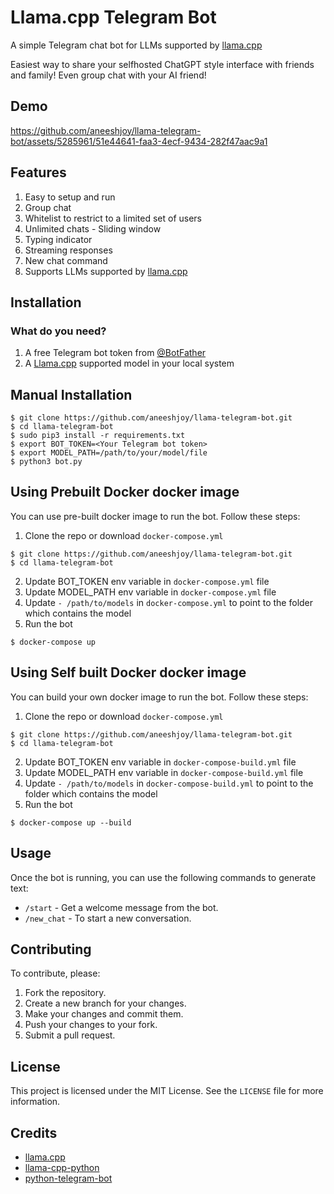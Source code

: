 # Llama.cpp Telegram Bot
A simple Telegram chat bot for LLMs supported by [llama.cpp](https://github.com/ggerganov/llama.cpp)

Easiest way to share your selfhosted ChatGPT style interface with friends and family! 
Even group chat with your AI friend!

## Demo



https://github.com/aneeshjoy/llama-telegram-bot/assets/5285961/51e44641-faa3-4ecf-9434-282f47aac9a1


## Features
1. Easy to setup and run
2. Group chat
3. Whitelist to restrict to a limited set of users
4. Unlimited chats - Sliding window
5. Typing indicator
6. Streaming responses
7. New chat command
8. Supports LLMs supported by [llama.cpp](https://github.com/ggerganov/llama.cpp)

## Installation
### What do you need?
1. A free Telegram bot token from [@BotFather](https://t.me/BotFather)
2. A [Llama.cpp](https://github.com/ggerganov/llama.cpp) supported model in your local system 

## Manual Installation
````
$ git clone https://github.com/aneeshjoy/llama-telegram-bot.git
$ cd llama-telegram-bot
$ sudo pip3 install -r requirements.txt
$ export BOT_TOKEN=<Your Telegram bot token>
$ export MODEL_PATH=/path/to/your/model/file
$ python3 bot.py
````

## Using Prebuilt Docker docker image 

You can use pre-built docker image to run the bot. Follow these steps:

1. Clone the repo or download `docker-compose.yml`
```
$ git clone https://github.com/aneeshjoy/llama-telegram-bot.git
$ cd llama-telegram-bot
```
2. Update BOT_TOKEN env variable in  `docker-compose.yml` file
3. Update MODEL_PATH env variable in `docker-compose.yml` file
4. Update `- /path/to/models` in `docker-compose.yml` to point to the folder which contains the model
5. Run the bot

```
$ docker-compose up
```

## Using Self built Docker docker image 
You can build your own docker image to run the bot. Follow these steps:

1. Clone the repo or download `docker-compose.yml`
```
$ git clone https://github.com/aneeshjoy/llama-telegram-bot.git
$ cd llama-telegram-bot
```
2. Update BOT_TOKEN env variable in  `docker-compose-build.yml` file
3. Update MODEL_PATH env variable in `docker-compose-build.yml` file
4. Update `- /path/to/models` in `docker-compose-build.yml` to point to the folder which contains the model
5. Run the bot

```
$ docker-compose up --build 
```

## Usage

Once the bot is running, you can use the following commands to generate text:

- `/start` - Get a welcome message from the bot.
- `/new_chat` - To start a new conversation.


## Contributing

To contribute, please:

1. Fork the repository.
2. Create a new branch for your changes.
3. Make your changes and commit them.
4. Push your changes to your fork.
5. Submit a pull request.

## License

This project is licensed under the MIT License. See the `LICENSE` file for more information.

## Credits

* [llama.cpp](https://github.com/ggerganov/llama.cpp)
* [llama-cpp-python](https://github.com/abetlen/llama-cpp-python)
* [python-telegram-bot](https://github.com/python-telegram-bot/python-telegram-bot)
